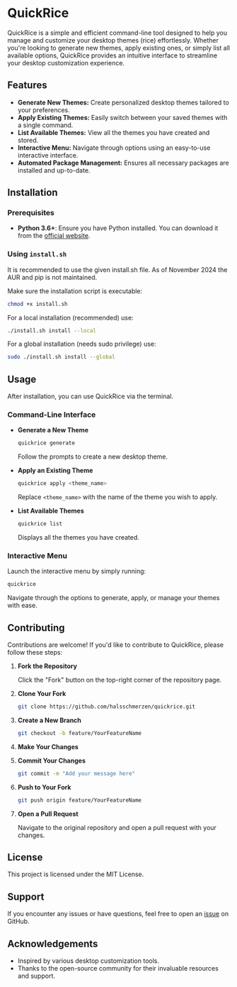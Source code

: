 # QuickRice

QuickRice is a simple and efficient command-line tool designed to help you manage and customize your desktop themes (rice) effortlessly. Whether you're looking to generate new themes, apply existing ones, or simply list all available options, QuickRice provides an intuitive interface to streamline your desktop customization experience.

## Features

- **Generate New Themes:** Create personalized desktop themes tailored to your preferences.
- **Apply Existing Themes:** Easily switch between your saved themes with a single command.
- **List Available Themes:** View all the themes you have created and stored.
- **Interactive Menu:** Navigate through options using an easy-to-use interactive interface.
- **Automated Package Management:** Ensures all necessary packages are installed and up-to-date.

## Installation

### Prerequisites

- **Python 3.6+**: Ensure you have Python installed. You can download it from the [official website](https://www.python.org/downloads/).

### Using `install.sh`

It is recommended to use the given install.sh file. As of November 2024 the AUR and pip is not maintained. 

Make sure the installation script is executable:

   ```bash
   chmod +x install.sh 
   ```


For a local installation (recommended) use:

   ```bash
   ./install.sh install --local
   ```

For a global installation (needs sudo privilege) use:

   ```bash
   sudo ./install.sh install --global
   ```


## Usage

After installation, you can use QuickRice via the terminal.

### Command-Line Interface

- **Generate a New Theme**

  ```bash
  quickrice generate
  ```

  Follow the prompts to create a new desktop theme.

- **Apply an Existing Theme**

  ```bash
  quickrice apply <theme_name>
  ```

  Replace `<theme_name>` with the name of the theme you wish to apply.

- **List Available Themes**

  ```bash
  quickrice list
  ```

  Displays all the themes you have created.

### Interactive Menu

Launch the interactive menu by simply running:

```bash
quickrice
```

Navigate through the options to generate, apply, or manage your themes with ease.

## Contributing

Contributions are welcome! If you'd like to contribute to QuickRice, please follow these steps:

1. **Fork the Repository**

   Click the "Fork" button on the top-right corner of the repository page.

2. **Clone Your Fork**

   ```bash
   git clone https://github.com/halsschmerzen/quickrice.git
   ```

3. **Create a New Branch**

   ```bash
   git checkout -b feature/YourFeatureName
   ```

4. **Make Your Changes**

5. **Commit Your Changes**

   ```bash
   git commit -m "Add your message here"
   ```

6. **Push to Your Fork**

   ```bash
   git push origin feature/YourFeatureName
   ```

7. **Open a Pull Request**

   Navigate to the original repository and open a pull request with your changes.

## License

This project is licensed under the MIT License.

## Support

If you encounter any issues or have questions, feel free to open an [issue](https://github.com/halsschmerzen/quickrice/issues) on GitHub.

## Acknowledgements

- Inspired by various desktop customization tools.
- Thanks to the open-source community for their invaluable resources and support.

